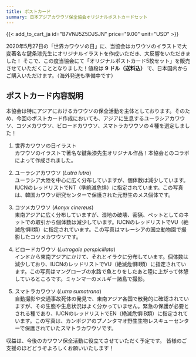 ```yaml
---
title: ポストカード
summary: 日本アジアカワウソ保全協会オリジナルポストカードセット
---
```

{{< add_to_cart_ja id="B7VNJ5Z5DJSJN" price="9.00" unit="USD" >}}

2020年5月27日の「世界カワウソの日」に、当協会はカワウソのイラストで大変著名な鍵条漆先生にオリジナルイラストを作成いただき、大反響をいただきました！
そこで、この度当協会にて「オリジナルポストカード5枚セット」を販売させていただくこととなりました！値段は **9 ドル（送料込）** で、日本国内からご購入いただけます。（海外発送も準備中です）

## ポストカード内容説明
本協会は特にアジアにおけるカワウソの保全活動を主体としております。そのため、今回のポストカード作成においても、アジアに生息するユーラシアカワウソ、コツメカワウソ、ビロードカワウソ、スマトラカワウソの４種を選定しました！

1. 世界カワウソの日イラスト  
カワウソのイラストで著名な鍵条漆先生オリジナル作品！本協会とのコラボによって作成されました。

2. ユーラシアカワウソ (*Lutra lutra*)  
ユーラシア大陸を中心に広く分布していますが、個体数は減少しています。IUCNのレッドリストでNT（準絶滅危惧）に指定されています。この写真は、韓国カワウソ研究センターで保護された元野生のメス個体です。

3. コツメカワウソ (*Aonyx cinereus*)  
東南アジアに広く分布していますが、湿地の破壊、密猟、ペットとしてのネットでの取引から個体数は減少しています。IUCNのレッドリストでVU（絶滅危惧II類）に指定されています。この写真はマレーシアの国立動物園で撮影したコツメカワウソです。

4. ビロードカワウソ (*Lutrogale perspicillata*)  
インドから東南アジアにかけて、それとイラクに分布しています。個体数は減少しており、IUCNのレッドリストでVU（絶滅危惧II類）に指定されています。この写真はマングローブの水路で魚とりをしたあと陸に上がって休憩しているところです。ミャンマーのメルギー諸島で撮影。

5. スマトラカワウソ (*Lutra sumatrana*)  
自動撮影や交通事故死体の発見で、東南アジア各国で散発的に確認されていますが、その生態や生息状況はよく分かっていません。緊急の保護が必要とされる種であり、IUCNのレッドリストでEN（絶滅危惧IB類）に指定されています。この写真は、カンボジアのプノンタマオ野生生物レスキューセンターで保護されていたスマトラカワウソです。

収益は、今後のカワウソ保全活動に役立てさせていただく予定です。
皆様のご支援のほどどうぞよろしくお願いいたします！
